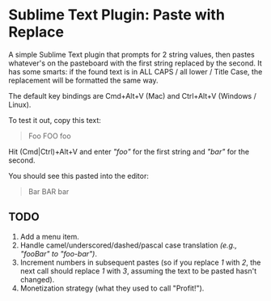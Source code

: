 # Sublime Text Plugin: Paste with Replace

A simple Sublime Text plugin that prompts for 2 string values, then pastes
whatever's on the pasteboard with the first string replaced by the second.
It has some smarts: if the found text is in ALL CAPS / all lower / Title Case,
the replacement will be formatted the same way.

The default key bindings are Cmd+Alt+V (Mac) and Ctrl+Alt+V (Windows / Linux).

To test it out, copy this text:

> Foo FOO foo

Hit (Cmd|Ctrl)+Alt+V and enter _"foo"_ for the first string and _"bar"_ for the
second.

You should see this pasted into the editor:

> Bar BAR bar

## TODO

 1. Add a menu item.
 2. Handle camel/underscored/dashed/pascal case translation
    _(e.g., "fooBar" to "foo-bar")_.
 3. Increment numbers in subsequent pastes (so if you replace _1_ with _2_,
    the next call should replace _1_ with _3_, assuming the text to be pasted
    hasn't changed).
 4. Monetization strategy (what they used to call "Profit!").